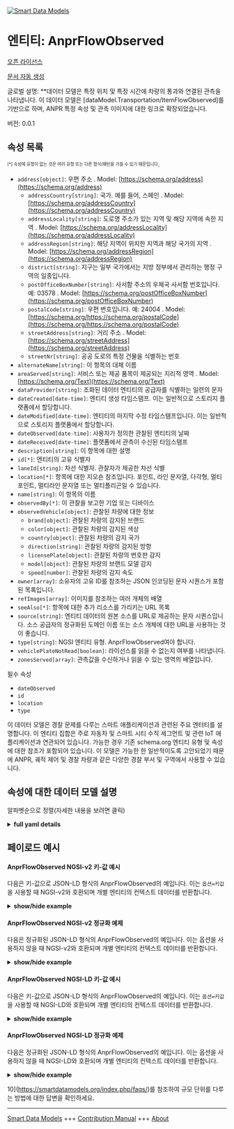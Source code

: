 <!-- 10-Header -->    
[![Smart Data Models](https://smartdatamodels.org/wp-content/uploads/2022/01/SmartDataModels_logo.png "Logo")](https://smartdatamodels.org)    
엔티티: AnprFlowObserved    
=====================<!-- /10-Header -->    
<!-- 15-License -->    
[오픈 라이선스](https://github.com/smart-data-models//dataModel.Transportation/blob/master/AnprFlowObserved/LICENSE.md)    
[문서 자동 생성](https://docs.google.com/presentation/d/e/2PACX-1vTs-Ng5dIAwkg91oTTUdt8ua7woBXhPnwavZ0FxgR8BsAI_Ek3C5q97Nd94HS8KhP-r_quD4H0fgyt3/pub?start=false&loop=false&delayms=3000#slide=id.gb715ace035_0_60)    
<!-- /15-License -->    
<!-- 20-Description -->    
글로벌 설명: **데이터 모델은 특정 위치 및 특정 시간에 차량의 통과와 연결된 관측을 나타냅니다. 이 데이터 모델은 [dataModel.Transportation/ItemFlowObserved]를 기반으로 하며, ANPR 특정 속성 및 관측 이미지에 대한 링크로 확장되었습니다.    
버전: 0.0.1    
<!-- /20-Description -->    
<!-- 30-PropertiesList -->    
## 속성 목록    
<sup><sub>[*] 속성에 유형이 없는 것은 여러 유형 또는 다른 형식/패턴을 가질 수 있기 때문입니다</sub></sup>.    
- `address[object]`: 우편 주소  . Model: [https://schema.org/address](https://schema.org/address)	- `addressCountry[string]`: 국가. 예를 들어, 스페인  . Model: [https://schema.org/addressCountry](https://schema.org/addressCountry)    
	- `addressLocality[string]`: 도로명 주소가 있는 지역 및 해당 지역에 속한 지역  . Model: [https://schema.org/addressLocality](https://schema.org/addressLocality)    
	- `addressRegion[string]`: 해당 지역이 위치한 지역과 해당 국가의 지역  . Model: [https://schema.org/addressRegion](https://schema.org/addressRegion)    
	- `district[string]`: 지구는 일부 국가에서는 지방 정부에서 관리하는 행정 구역의 일종입니다.      
	- `postOfficeBoxNumber[string]`: 사서함 주소의 우체국 사서함 번호입니다. 예: 03578  . Model: [https://schema.org/postOfficeBoxNumber](https://schema.org/postOfficeBoxNumber)    
	- `postalCode[string]`: 우편 번호입니다. 예: 24004  . Model: [https://schema.org/https://schema.org/postalCode](https://schema.org/https://schema.org/postalCode)    
	- `streetAddress[string]`: 거리 주소  . Model: [https://schema.org/streetAddress](https://schema.org/streetAddress)    
	- `streetNr[string]`: 공공 도로의 특정 건물을 식별하는 번호      
- `alternateName[string]`: 이 항목의 대체 이름  - `areaServed[string]`: 서비스 또는 제공 품목이 제공되는 지리적 영역  . Model: [https://schema.org/Text](https://schema.org/Text)- `dataProvider[string]`: 조화된 데이터 엔티티의 공급자를 식별하는 일련의 문자  - `dateCreated[date-time]`: 엔티티 생성 타임스탬프. 이는 일반적으로 스토리지 플랫폼에서 할당합니다.  - `dateModified[date-time]`: 엔티티의 마지막 수정 타임스탬프입니다. 이는 일반적으로 스토리지 플랫폼에서 할당합니다.  - `dateObserved[date-time]`: 사용자가 정의한 관찰된 엔티티의 날짜  - `dateReceived[date-time]`: 플랫폼에서 관측이 수신된 타임스탬프  - `description[string]`: 이 항목에 대한 설명  - `id[*]`: 엔티티의 고유 식별자  - `laneId[string]`: 차선 식별자. 관찰자가 제공한 차선 식별  - `location[*]`: 항목에 대한 지오숀 참조입니다. 포인트, 라인 문자열, 다각형, 멀티포인트, 멀티라인 문자열 또는 멀티폴리곤일 수 있습니다.  - `name[string]`: 이 항목의 이름  - `observedBy[*]`: 이 관찰을 보고한 기업 또는 디바이스  - `observedVehicle[object]`: 관찰된 차량에 대한 정보  	- `brand[object]`: 관찰된 차량의 감지된 브랜드      
	- `color[object]`: 관찰된 차량의 감지된 색상      
	- `country[object]`: 관찰된 차량의 감지 국가      
	- `direction[string]`: 관찰된 차량의 감지된 방향      
	- `licensePlate[object]`: 관찰된 차량의 번호판 감지      
	- `model[object]`: 관찰된 차량의 브랜드 모델 감지      
	- `speed[number]`: 관찰된 차량의 감지 속도      
- `owner[array]`: 소유자의 고유 ID를 참조하는 JSON 인코딩된 문자 시퀀스가 포함된 목록입니다.  - `refImages[array]`: 이미지를 참조하는 여러 개체의 배열  - `seeAlso[*]`: 항목에 대한 추가 리소스를 가리키는 URL 목록  - `source[string]`: 엔티티 데이터의 원본 소스를 URL로 제공하는 문자 시퀀스입니다. 소스 공급자의 정규화된 도메인 이름 또는 소스 개체에 대한 URL을 사용하는 것이 좋습니다.  - `type[string]`: NGSI 엔티티 유형. AnprFlowObserved여야 합니다.  - `vehiclePlateNotRead[boolean]`: 라이선스를 읽을 수 없는지 여부를 나타냅니다.  - `zonesServed[array]`: 관측값을 수신하거나 읽을 수 있는 영역의 배열입니다.  <!-- /30-PropertiesList -->    
<!-- 35-RequiredProperties -->    
필수 속성    
- `dateObserved`  - `id`  - `location`  - `type`  <!-- /35-RequiredProperties -->    
<!-- 40-RequiredProperties -->    
이 데이터 모델은 경찰 문제를 다루는 스마트 애플리케이션과 관련된 주요 엔터티를 설명합니다. 이 엔티티 집합은 주로 자동차 및 스마트 시티 수직 세그먼트 및 관련 IoT 애플리케이션과 연관되어 있습니다. 가능한 경우 기존 schema.org 엔티티 유형 및 속성에 대한 참조가 포함되어 있습니다. 이 모델은 가능한 한 일반적이도록 고안되었기 때문에 ANPR, 궤적 제어 및 경찰 차량과 같은 다양한 경찰 부서 및 구역에서 사용할 수 있습니다.    
<!-- /40-RequiredProperties -->    
<!-- 50-DataModelHeader -->    
## 속성에 대한 데이터 모델 설명    
알파벳순으로 정렬(자세한 내용을 보려면 클릭)    
<!-- /50-DataModelHeader -->    
<!-- 60-ModelYaml -->    
<details><summary><strong>full yaml details</strong></summary>      
```yaml    
AnprFlowObserved:      
  description: 'The data model represents an observation linked to the passing of a vehicle at a certain location and at a given time. This Data Model is based on the [dataModel.Transportation/ItemFlowObserved], extended with ANPR specific properties and links to the observation images.'      
  properties:      
    address:      
      description: The mailing address      
      properties:      
        addressCountry:      
          description: 'The country. For example, Spain'      
          type: string      
          x-ngsi:      
            model: https://schema.org/addressCountry      
            type: Property      
        addressLocality:      
          description: 'The locality in which the street address is, and which is in the region'      
          type: string      
          x-ngsi:      
            model: https://schema.org/addressLocality      
            type: Property      
        addressRegion:      
          description: 'The region in which the locality is, and which is in the country'      
          type: string      
          x-ngsi:      
            model: https://schema.org/addressRegion      
            type: Property      
        district:      
          description: 'A district is a type of administrative division that, in some countries, is managed by the local government'      
          type: string      
          x-ngsi:      
            type: Property      
        postOfficeBoxNumber:      
          description: 'The post office box number for PO box addresses. For example, 03578'      
          type: string      
          x-ngsi:      
            model: https://schema.org/postOfficeBoxNumber      
            type: Property      
        postalCode:      
          description: 'The postal code. For example, 24004'      
          type: string      
          x-ngsi:      
            model: https://schema.org/https://schema.org/postalCode      
            type: Property      
        streetAddress:      
          description: The street address      
          type: string      
          x-ngsi:      
            model: https://schema.org/streetAddress      
            type: Property      
        streetNr:      
          description: Number identifying a specific property on a public street      
          type: string      
          x-ngsi:      
            type: Property      
      type: object      
      x-ngsi:      
        model: https://schema.org/address      
        type: Property      
    alternateName:      
      description: An alternative name for this item      
      type: string      
      x-ngsi:      
        type: Property      
    areaServed:      
      description: The geographic area where a service or offered item is provided      
      type: string      
      x-ngsi:      
        model: https://schema.org/Text      
        type: Property      
    dataProvider:      
      description: A sequence of characters identifying the provider of the harmonised data entity      
      type: string      
      x-ngsi:      
        type: Property      
    dateCreated:      
      description: Entity creation timestamp. This will usually be allocated by the storage platform      
      format: date-time      
      type: string      
      x-ngsi:      
        type: Property      
    dateModified:      
      description: Timestamp of the last modification of the entity. This will usually be allocated by the storage platform      
      format: date-time      
      type: string      
      x-ngsi:      
        type: Property      
    dateObserved:      
      description: Date of the observed entity defined by the user      
      format: date-time      
      type: string      
      x-ngsi:      
        type: Property      
    dateReceived:      
      description: Timestamp when the observation has been received by the platform      
      format: date-time      
      type: string      
      x-ngsi:      
        type: Property      
    description:      
      description: A description of this item      
      type: string      
      x-ngsi:      
        type: Property      
    id:      
      anyOf:      
        - description: Identifier format of any NGSI entity      
          maxLength: 256      
          minLength: 1      
          pattern: ^[\w\-\.\{\}\$\+\*\[\]`|~^@!,:\\]+$      
          type: string      
          x-ngsi:      
            type: Property      
        - description: Identifier format of any NGSI entity      
          format: uri      
          type: string      
          x-ngsi:      
            type: Property      
      description: Unique identifier of the entity      
      x-ngsi:      
        type: Property      
    laneId:      
      description: Lane identifier. Lane identification provided by the observer      
      type: string      
      x-ngsi:      
        type: Property      
    location:      
      description: 'Geojson reference to the item. It can be Point, LineString, Polygon, MultiPoint, MultiLineString or MultiPolygon'      
      oneOf:      
        - description: Geojson reference to the item. Point      
          properties:      
            bbox:      
              items:      
                type: number      
              minItems: 4      
              type: array      
            coordinates:      
              items:      
                type: number      
              minItems: 2      
              type: array      
            type:      
              enum:      
                - Point      
              type: string      
          required:      
            - type      
            - coordinates      
          title: GeoJSON Point      
          type: object      
          x-ngsi:      
            type: GeoProperty      
        - description: Geojson reference to the item. LineString      
          properties:      
            bbox:      
              items:      
                type: number      
              minItems: 4      
              type: array      
            coordinates:      
              items:      
                items:      
                  type: number      
                minItems: 2      
                type: array      
              minItems: 2      
              type: array      
            type:      
              enum:      
                - LineString      
              type: string      
          required:      
            - type      
            - coordinates      
          title: GeoJSON LineString      
          type: object      
          x-ngsi:      
            type: GeoProperty      
        - description: Geojson reference to the item. Polygon      
          properties:      
            bbox:      
              items:      
                type: number      
              minItems: 4      
              type: array      
            coordinates:      
              items:      
                items:      
                  items:      
                    type: number      
                  minItems: 2      
                  type: array      
                minItems: 4      
                type: array      
              type: array      
            type:      
              enum:      
                - Polygon      
              type: string      
          required:      
            - type      
            - coordinates      
          title: GeoJSON Polygon      
          type: object      
          x-ngsi:      
            type: GeoProperty      
        - description: Geojson reference to the item. MultiPoint      
          properties:      
            bbox:      
              items:      
                type: number      
              minItems: 4      
              type: array      
            coordinates:      
              items:      
                items:      
                  type: number      
                minItems: 2      
                type: array      
              type: array      
            type:      
              enum:      
                - MultiPoint      
              type: string      
          required:      
            - type      
            - coordinates      
          title: GeoJSON MultiPoint      
          type: object      
          x-ngsi:      
            type: GeoProperty      
        - description: Geojson reference to the item. MultiLineString      
          properties:      
            bbox:      
              items:      
                type: number      
              minItems: 4      
              type: array      
            coordinates:      
              items:      
                items:      
                  items:      
                    type: number      
                  minItems: 2      
                  type: array      
                minItems: 2      
                type: array      
              type: array      
            type:      
              enum:      
                - MultiLineString      
              type: string      
          required:      
            - type      
            - coordinates      
          title: GeoJSON MultiLineString      
          type: object      
          x-ngsi:      
            type: GeoProperty      
        - description: Geojson reference to the item. MultiLineString      
          properties:      
            bbox:      
              items:      
                type: number      
              minItems: 4      
              type: array      
            coordinates:      
              items:      
                items:      
                  items:      
                    items:      
                      type: number      
                    minItems: 2      
                    type: array      
                  minItems: 4      
                  type: array      
                type: array      
              type: array      
            type:      
              enum:      
                - MultiPolygon      
              type: string      
          required:      
            - type      
            - coordinates      
          title: GeoJSON MultiPolygon      
          type: object      
          x-ngsi:      
            type: GeoProperty      
      x-ngsi:      
        type: GeoProperty      
    name:      
      description: The name of this item      
      type: string      
      x-ngsi:      
        type: Property      
    observedBy:      
      anyOf:      
        - description: Identifier format of any NGSI entity      
          maxLength: 256      
          minLength: 1      
          pattern: ^[\w\-\.\{\}\$\+\*\[\]`|~^@!,:\\]+$      
          type: string      
          x-ngsi:      
            type: Property      
        - description: Identifier format of any NGSI entity      
          format: uri      
          type: string      
          x-ngsi:      
            type: Property      
      description: The entity or device which has reported this observation      
      x-ngsi:      
        type: Relationship      
    observedVehicle:      
      description: Information about the observed vehicle      
      properties:      
        brand:      
          description: Detected brand of the observed vehicle      
          properties:      
            confidence:      
              description: Confidence level of the detection      
              maximum: 1      
              minimum: 0      
              type: number      
              x-ngsi:      
                type: Property      
            name:      
              description: Brand name identified      
              type: string      
              x-ngsi:      
                type: Property      
          type: object      
          x-ngsi:      
            type: Property      
        color:      
          description: Detected color of the observed vehicle      
          properties:      
            confidence:      
              description: Confidence level of the detection      
              maximum: 1      
              minimum: 0      
              type: number      
              x-ngsi:      
                type: Property      
            name:      
              description: Color name      
              type: string      
              x-ngsi:      
                type: Property      
          type: object      
          x-ngsi:      
            type: Property      
        country:      
          description: Detected country of the observed vehicle      
          properties:      
            code:      
              description: Country code according to ISO 3166-1 alpha-2      
              type: string      
              x-ngsi:      
                type: Property      
            confidence:      
              description: Confidence level of the detection      
              maximum: 1      
              minimum: 0      
              type: number      
              x-ngsi:      
                type: Property      
          type: object      
          x-ngsi:      
            type: Property      
        direction:      
          description: Detected direction of the observed vehicle      
          enum:      
            - away      
            - towards      
          type: string      
          x-ngsi:      
            type: Property      
        licensePlate:      
          description: Detected license plate of the observed vehicle      
          properties:      
            confidence:      
              description: Confidence level of the detection      
              maximum: 1      
              minimum: 0      
              type: number      
              x-ngsi:      
                type: Property      
            coordinates:      
              description: 'Sequence of position points describing this location, expressed in coordinate system'      
              oneOf:      
                - description: Geojson reference to the item. Point      
                  properties:      
                    bbox:      
                      items:      
                        type: number      
                      minItems: 4      
                      type: array      
                    coordinates:      
                      items:      
                        type: number      
                      minItems: 2      
                      type: array      
                    type:      
                      enum:      
                        - Point      
                      type: string      
                  required:      
                    - type      
                    - coordinates      
                  title: GeoJSON Point      
                  type: object      
                  x-ngsi:      
                    type: GeoProperty      
                - description: Geojson reference to the item. LineString      
                  properties:      
                    bbox:      
                      items:      
                        type: number      
                      minItems: 4      
                      type: array      
                    coordinates:      
                      items:      
                        items:      
                          type: number      
                        minItems: 2      
                        type: array      
                      minItems: 2      
                      type: array      
                    type:      
                      enum:      
                        - LineString      
                      type: string      
                  required:      
                    - type      
                    - coordinates      
                  title: GeoJSON LineString      
                  type: object      
                  x-ngsi:      
                    type: GeoProperty      
                - description: Geojson reference to the item. Polygon      
                  properties:      
                    bbox:      
                      items:      
                        type: number      
                      minItems: 4      
                      type: array      
                    coordinates:      
                      items:      
                        items:      
                          items:      
                          minItems: 2      
                          type: array      
                        minItems: 4      
                        type: array      
                      type: array      
                    type:      
                      enum:      
                        - Polygon      
                      type: string      
                  required:      
                    - type      
                    - coordinates      
                  title: GeoJSON Polygon      
                  type: object      
                  x-ngsi:      
                    type: GeoProperty      
                - description: Geojson reference to the item. MultiPoint      
                  properties:      
                    bbox:      
                      items:      
                        type: number      
                      minItems: 4      
                      type: array      
                    coordinates:      
                      items:      
                        items:      
                          type: number      
                        minItems: 2      
                        type: array      
                      type: array      
                    type:      
                      enum:      
                        - MultiPoint      
                      type: string      
                  required:      
                    - type      
                    - coordinates      
                  title: GeoJSON MultiPoint      
                  type: object      
                  x-ngsi:      
                    type: GeoProperty      
                - description: Geojson reference to the item. MultiLineString      
                  properties:      
                    bbox:      
                      items:      
                        type: number      
                      minItems: 4      
                      type: array      
                    coordinates:      
                      items:      
                        items:      
                          items:      
                          minItems: 2      
                          type: array      
                        minItems: 2      
                        type: array      
                      type: array      
                    type:      
                      enum:      
                        - MultiLineString      
                      type: string      
                  required:      
                    - type      
                    - coordinates      
                  title: GeoJSON MultiLineString      
                  type: object      
                  x-ngsi:      
                    type: GeoProperty      
                - description: Geojson reference to the item. MultiLineString      
                  properties:      
                    bbox:      
                      items:      
                        type: number      
                      minItems: 4      
                      type: array      
                    coordinates:      
                      items:      
                        items:      
                          items:      
                          minItems: 4      
                          type: array      
                        type: array      
                      type: array      
                    type:      
                      enum:      
                        - MultiPolygon      
                      type: string      
                  required:      
                    - type      
                    - coordinates      
                  title: GeoJSON MultiPolygon      
                  type: object      
                  x-ngsi:      
                    type: GeoProperty      
              x-ngsi:      
                type: Property      
            identifier:      
              description: License plate identifier      
              type: string      
              x-ngsi:      
                type: Property      
          required:      
            - identifier      
          type: object      
          x-ngsi:      
            type: Property      
        model:      
          description: Detected brand model of the observed vehicle      
          properties:      
            confidence:      
              description: Confidence level of the detection      
              maximum: 1      
              minimum: 0      
              type: number      
              x-ngsi:      
                type: Property      
            name:      
              description: Model name      
              type: string      
              x-ngsi:      
                type: Property      
          type: object      
          x-ngsi:      
            type: Property      
        speed:      
          description: Detected speed of the observed vehicle      
          minimum: 0      
          type: number      
          x-ngsi:      
            type: Property      
      type: object      
      x-ngsi:      
        type: Property      
    owner:      
      description: A List containing a JSON encoded sequence of characters referencing the unique Ids of the owner(s)      
      items:      
        anyOf:      
          - description: Identifier format of any NGSI entity      
            maxLength: 256      
            minLength: 1      
            pattern: ^[\w\-\.\{\}\$\+\*\[\]`|~^@!,:\\]+$      
            type: string      
            x-ngsi:      
              type: Property      
          - description: Identifier format of any NGSI entity      
            format: uri      
            type: string      
            x-ngsi:      
              type: Property      
        description: Unique identifier of the entity      
        x-ngsi:      
          type: Property      
      type: array      
      x-ngsi:      
        type: Property      
    refImages:      
      description: Array of multiple objects that refer to images      
      items:      
        properties:      
          contentType:      
            description: Content type according to IANA Media Types      
            type: string      
            x-ngsi:      
              type: Property      
          imageType:      
            description: Type of image      
            enum:      
              - plate      
              - overview      
              - anpr      
            type: string      
            x-ngsi:      
              type: Property      
          url:      
            description: URL referencing to the image      
            format: uri      
            type: string      
            x-ngsi:      
              type: Property      
        required:      
          - url      
          - contentType      
          - imageType      
        type: object      
      type: array      
      x-ngsi:      
        type: Relationship      
    seeAlso:      
      description: list of uri pointing to additional resources about the item      
      oneOf:      
        - items:      
            format: uri      
            type: string      
          minItems: 1      
          type: array      
        - format: uri      
          type: string      
      x-ngsi:      
        type: Property      
    source:      
      description: 'A sequence of characters giving the original source of the entity data as a URL. Recommended to be the fully qualified domain name of the source provider, or the URL to the source object'      
      type: string      
      x-ngsi:      
        type: Property      
    type:      
      description: NGSI Entity type. It has to be AnprFlowObserved      
      enum:      
        - AnprFlowObserved      
      type: string      
      x-ngsi:      
        type: Property      
    vehiclePlateNotRead:      
      description: Indicates if a license could not be read      
      type: boolean      
      x-ngsi:      
        type: Property      
    zonesServed:      
      description: Array of zones that are able to receive or read the observations      
      items:      
        type: string      
      type: array      
      x-ngsi:      
        type: Property      
  required:      
    - id      
    - type      
    - location      
    - dateObserved      
  type: object      
  x-derived-from: ""      
  x-disclaimer: 'Redistribution and use in source and binary forms, with or without modification, are permitted  provided that the license conditions are met. Copyleft (c) 2022 Contributors to Smart Data Models Program'      
  x-license-url: https://github.com/smart-data-models/dataModel.Transportation/blob/master/AnprFlowObserved/LICENSE.md      
  x-model-schema: https://smart-data-models.github.io/dataModel.Transportation/AnprFlowObserved/schema.json      
  x-model-tags: ""      
  x-version: 0.0.1      
```    
</details>      
<!-- /60-ModelYaml -->    
<!-- 70-MiddleNotes -->    
<!-- /70-MiddleNotes -->    
<!-- 80-Examples -->    
## 페이로드 예시    
#### AnprFlowObserved NGSI-v2 키-값 예시    
다음은 키-값으로 JSON-LD 형식의 AnprFlowObserved의 예입니다. 이는 `옵션=키값`을 사용할 때 NGSI-v2와 호환되며 개별 엔티티의 컨텍스트 데이터를 반환합니다.    
<details><summary><strong>show/hide example</strong></summary>      
```json  
{  
  "id": "anprFlowObserved:LEZ-Noorderlaan",  
  "type": "AnprFlowObserved",  
  "address": {  
    "addressCountry": "BE",  
    "addressLocality": "Antwerp",  
    "streetAddress": "Noorderlaan"  
  },  
  "dateObserved": "2022-09-01T16:30:00Z",  
  "dateReceived": "2022-09-01T16:35:00Z",  
  "observedBy": "ANPR1_Noorderlaan",  
  "laneId": "ABC123",  
  "areaServed": "Antwerp",  
  "zonesServed": [  
    "Antwerp"  
  ],  
  "vehiclePlateNotRead": false,  
  "observedVehicle": {  
    "direction": "towards",  
    "speed": 50,  
    "brand": {  
      "name": "Audi",  
      "confidence": 0.97  
    },  
    "model": {  
      "name": "A3",  
      "confidence": 0.98  
    },  
    "color": {  
      "name": "black",  
      "confidence": 0.95  
    },  
    "country": {  
      "code": "BE",  
      "confidence": 0.95  
    },  
    "licensePlate": {  
      "identifier": "1-ABC-123",  
      "confidence": 0.96  
    }  
  },  
  "location": {  
    "type": "Point",  
    "coordinates": [  
      -56.6404505,  
      168.370658  
    ]  
  },  
  "refImages": [  
    {  
      "contentType": "image/jpg",  
      "imageType": "anpr",  
      "url": "urn:ngsi-ld:ANPR:items:123"  
    }  
  ]  
}  
```  
</details>    
#### AnprFlowObserved NGSI-v2 정규화 예제    
다음은 정규화된 JSON-LD 형식의 AnprFlowObserved의 예입니다. 이는 옵션을 사용하지 않을 때 NGSI-v2와 호환되며 개별 엔티티의 컨텍스트 데이터를 반환합니다.    
<details><summary><strong>show/hide example</strong></summary>      
```json  
{  
  "id": "anprFlowObserved:LEZ-Noorderlaan",  
  "type": "AnprFlowObserved",  
  "address": {  
    "type": "StructuredValue",  
    "value": {  
      "addressCountry": "BE",  
      "addressLocality": "Antwerp",  
      "streetAddress": "Noorderlaan"  
    }  
  },  
  "dateObserved": {  
    "type": "DateTime",  
    "value": "2022-09-01T16:30:00Z"  
  },  
  "laneId": {  
    "type": "Text",  
    "value": "ABC123"  
  },  
  "areaServed": {  
    "type": "Text",  
    "value": "Antwerp"  
  },  
  "zonesServed": {  
    "type": "StructuredValue",  
    "value": [  
      "Antwerp"  
    ]  
  },  
  "vehiclePlateNotRead": {  
    "type": "Boolean",  
    "value": false  
  },  
  "observedVehicle": {  
    "type": "StructuredValue",  
    "value": {  
      "direction": "towards",  
      "speed": 50,  
      "brand": {  
        "name": "Audi",  
        "confidence": 0.97  
      },  
      "model": {  
        "name": "A3",  
        "confidence": 0.98  
      },  
      "color": {  
        "name": "black",  
        "confidence": 0.95  
      },  
      "country": {  
        "code": "BE",  
        "confidence": 0.95  
      },  
      "licensePlate": {  
        "identifier": "1-ABC-123",  
        "confidence": 0.96  
      }  
    }  
  },  
  "refImages": {  
    "type": "StructuredValue",  
    "value": [  
      {  
        "url": "s3://bucket/object-xxx-plate",  
        "contentType": "image/jpg",  
        "imageType": "anpr"  
      }  
    ]  
  },  
  "location": {  
    "type": "geo:json",  
    "value": {  
      "coordinates": [  
        -56.6404505,  
        168.370658  
      ],  
      "type": "Point"  
    }  
  }  
}  
```  
</details>    
#### AnprFlowObserved NGSI-LD 키-값 예시    
다음은 키-값으로 JSON-LD 형식의 AnprFlowObserved의 예입니다. 이는 `옵션=키값`을 사용할 때 NGSI-LD와 호환되며 개별 엔티티의 컨텍스트 데이터를 반환합니다.    
<details><summary><strong>show/hide example</strong></summary>      
```json  
{  
  "id": "anprFlowObserved:LEZ-Noorderlaan",  
  "type": "AnprFlowObserved",  
  "address": {  
    "addressCountry": "BE",  
    "addressLocality": "Antwerp",  
    "streetAddress": "Noorderlaan"  
  },  
  "dateObserved": "2022-09-01T16:30:00Z",  
  "dateReceived": "2022-09-01T16:35:00Z",  
  "observedBy": "ANPR1_Noorderlaan",  
  "laneId": "ABC123",  
  "areaServed": "Antwerp",  
  "zonesServed": [  
    "Antwerp"  
  ],  
  "vehiclePlateNotRead": false,  
  "observedVehicle": {  
    "direction": "towards",  
    "speed": 50,  
    "brand": {  
      "name": "Audi",  
      "confidence": 0.97  
    },  
    "model": {  
      "name": "A3",  
      "confidence": 0.98  
    },  
    "color": {  
      "name": "black",  
      "confidence": 0.95  
    },  
    "country": {  
      "code": "BE",  
      "confidence": 0.95  
    },  
    "licensePlate": {  
      "identifier": "1-ABC-123",  
      "confidence": 0.96  
    }  
  },  
  "location": {  
    "type": "Point",  
    "coordinates": [  
      -56.6404505,  
      168.370658  
    ]  
  },  
  "refImages": [  
    {  
      "contentType": "image/jpg",  
      "imageType": "anpr",  
      "url": "urn:ngsi-ld:ANPR:items:123"  
    }  
  ],  
  "@context": [  
    "https://raw.githubusercontent.com/smart-data-models/dataModel.Transportation/master/context.jsonld"  
  ]  
}  
```  
</details>    
#### AnprFlowObserved NGSI-LD 정규화 예제    
다음은 정규화된 JSON-LD 형식의 AnprFlowObserved의 예입니다. 이는 옵션을 사용하지 않을 때 NGSI-LD와 호환되며 개별 엔티티의 컨텍스트 데이터를 반환합니다.    
<details><summary><strong>show/hide example</strong></summary>      
```json  
{  
  "id": "anprFlowObserved:LEZ-Noorderlaan",  
  "type": "AnprFlowObserved",  
  "address": {  
    "type": "Property",  
    "value": {  
      "addressCountry": "BE",  
      "addressLocality": "Antwerp",  
      "streetAddress": "Noorderlaan"  
    }  
  },  
  "dateObserved": {  
    "type": "Property",  
    "value": {  
      "@type": "DateTime",  
      "@value": "2022-09-01T16:30:00Z"  
    }  
  },  
  "laneId": {  
    "type": "Property",  
    "value": "ABC123"  
  },  
  "areaServed": {  
    "type": "Property",  
    "value": "Antwerp"  
  },  
  "zonesServed": {  
    "type": "Property",  
    "value": {  
      "type": "string",  
      "coordinates": [  
        "Antwerp"  
      ]  
    }  
  },  
  "vehiclePlateNotRead": {  
    "type": "Property",  
    "value": false  
  },  
  "observedVehicle": {  
    "type": "Property",  
    "value": {  
      "direction": "towards",  
      "speed": 50,  
      "brand": "Audi",  
      "model": "A3",  
      "color": "black",  
      "country": "BE",  
      "licensePlate": "1-ABC-123"  
    }  
  },  
  "refImages": {  
    "type": "Property",  
    "value": [  
      {  
        "type": "s3://bucket/object-xxx-plate",  
        "contentType": "image/jpg",  
        "imageType": "anpr"  
      }  
    ]  
  },  
    "@context": [  
    "https://raw.githubusercontent.com/smart-data-models/dataModel.Transportation/master/context.jsonld"  
  ]  
}  
```  
</details><!-- /80-Examples -->    
<!-- 90-FooterNotes -->    
<!-- /90-FooterNotes -->    
<!-- 95-Units -->    
10](https://smartdatamodels.org/index.php/faqs/)를 참조하여 규모 단위를 다루는 방법에 대한 답변을 확인하세요.    
<!-- /95-Units -->    
<!-- 97-LastFooter -->    
---    
[Smart Data Models](https://smartdatamodels.org) +++ [Contribution Manual](https://bit.ly/contribution_manual) +++ [About](https://bit.ly/Introduction_SDM)<!-- /97-LastFooter -->    
